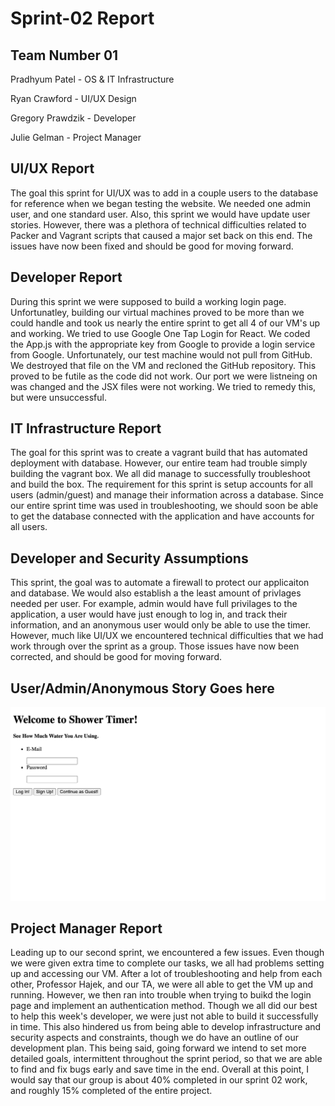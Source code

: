 # Sprint-02 Report

## Team Number 01

Pradhyum Patel - OS & IT Infrastructure

Ryan Crawford - UI/UX Design

Gregory Prawdzik - Developer

Julie Gelman - Project Manager

## UI/UX Report

The goal this sprint for UI/UX was to add in a couple users to the database for reference when we began testing the website. We needed one admin user, and one standard user. Also, this sprint we would have update user stories. However, there was a plethora of technical difficulties related to Packer and Vagrant scripts that caused a major set back on this end. The issues have now been fixed and should be good for moving forward.

## Developer Report

During this sprint we were supposed to build a working login page. Unfortunatley, building our virtual machines proved to be more than we could handle and took us nearly the entire sprint to get all 4 of our VM's up and working. We tried to use Google One Tap Login for React. We coded the App.js with the appropriate key from Google to provide a login service from Google. Unfortunately, our test machine would not pull from GitHub. We destroyed that file on the VM and recloned the GitHub repository. This proved to be futile as the code did not work.  Our port we were listneing on was changed and the JSX files were not working. We tried to remedy this, but were unsuccessful.  

## IT Infrastructure Report

The goal for this sprint was to create a vagrant build that has automated deployment with database. However, our entire team had trouble simply building the vagrant box. We all did manage to successfully troubleshoot and build the box. The requirement for this sprint is setup accounts for all users (admin/guest) and manage their information across a database. Since our entire sprint time was used in troubleshooting, we should soon be able to get the database connected with the application and have accounts for all users. 


## Developer and Security Assumptions

This sprint, the goal was to automate a firewall to protect our applicaiton and database. We would also establish a the least amount of privlages needed per user. For example, admin would have full privilages to the application, a user would have just enough to log in, and track their information, and an anonymous user would only be able to use the timer. However, much like UI/UX we encountered technical difficulties that we had work through over the sprint as a group. Those issues have now been corrected, and should be good for moving forward. 

## User/Admin/Anonymous Story Goes here

![Landing Page](images/signin.png "Website Landing Page")

## Project Manager Report

Leading up to our second sprint, we encountered a few issues. Even though we were given extra time to complete our tasks, we all had problems setting up and accessing our VM. After a lot of troubleshooting and help from each other, Professor Hajek, and our TA, we were all able to get the VM up and running. However, we then ran into trouble when trying to buikd the login page and implement an authentication method. Though we all did our best to help this week's developer, we were just not able to build it successfully in time. This also hindered us from being able to develop infrastructure and security aspects and constraints, though we do have an outline of our development plan. This being said, going forward we intend to set more detailed goals, intermittent throughout the sprint period, so that we are able to find and fix bugs early and save time in the end. Overall at this point, I would say that our group is about 40% completed in our sprint 02 work, and roughly 15% completed of the entire project.
